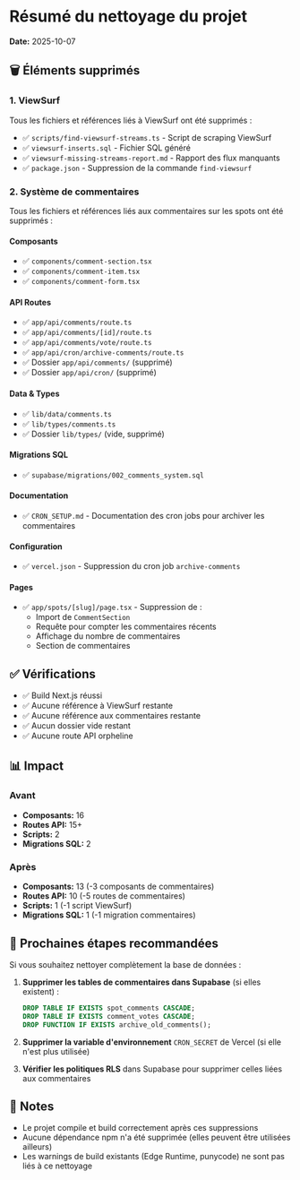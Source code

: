 # Résumé du nettoyage du projet

**Date:** 2025-10-07

## 🗑️ Éléments supprimés

### 1. ViewSurf
Tous les fichiers et références liés à ViewSurf ont été supprimés :
- ✅ `scripts/find-viewsurf-streams.ts` - Script de scraping ViewSurf
- ✅ `viewsurf-inserts.sql` - Fichier SQL généré
- ✅ `viewsurf-missing-streams-report.md` - Rapport des flux manquants
- ✅ `package.json` - Suppression de la commande `find-viewsurf`

### 2. Système de commentaires
Tous les fichiers et références liés aux commentaires sur les spots ont été supprimés :

#### Composants
- ✅ `components/comment-section.tsx`
- ✅ `components/comment-item.tsx`
- ✅ `components/comment-form.tsx`

#### API Routes
- ✅ `app/api/comments/route.ts`
- ✅ `app/api/comments/[id]/route.ts`
- ✅ `app/api/comments/vote/route.ts`
- ✅ `app/api/cron/archive-comments/route.ts`
- ✅ Dossier `app/api/comments/` (supprimé)
- ✅ Dossier `app/api/cron/` (supprimé)

#### Data & Types
- ✅ `lib/data/comments.ts`
- ✅ `lib/types/comments.ts`
- ✅ Dossier `lib/types/` (vide, supprimé)

#### Migrations SQL
- ✅ `supabase/migrations/002_comments_system.sql`

#### Documentation
- ✅ `CRON_SETUP.md` - Documentation des cron jobs pour archiver les commentaires

#### Configuration
- ✅ `vercel.json` - Suppression du cron job `archive-comments`

#### Pages
- ✅ `app/spots/[slug]/page.tsx` - Suppression de :
  - Import de `CommentSection`
  - Requête pour compter les commentaires récents
  - Affichage du nombre de commentaires
  - Section de commentaires

## ✅ Vérifications

- ✅ Build Next.js réussi
- ✅ Aucune référence à ViewSurf restante
- ✅ Aucune référence aux commentaires restante
- ✅ Aucun dossier vide restant
- ✅ Aucune route API orpheline

## 📊 Impact

### Avant
- **Composants:** 16
- **Routes API:** 15+
- **Scripts:** 2
- **Migrations SQL:** 2

### Après
- **Composants:** 13 (-3 composants de commentaires)
- **Routes API:** 10 (-5 routes de commentaires)
- **Scripts:** 1 (-1 script ViewSurf)
- **Migrations SQL:** 1 (-1 migration commentaires)

## 🔄 Prochaines étapes recommandées

Si vous souhaitez nettoyer complètement la base de données :

1. **Supprimer les tables de commentaires dans Supabase** (si elles existent) :
   ```sql
   DROP TABLE IF EXISTS spot_comments CASCADE;
   DROP TABLE IF EXISTS comment_votes CASCADE;
   DROP FUNCTION IF EXISTS archive_old_comments();
   ```

2. **Supprimer la variable d'environnement** `CRON_SECRET` de Vercel (si elle n'est plus utilisée)

3. **Vérifier les politiques RLS** dans Supabase pour supprimer celles liées aux commentaires

## 📝 Notes

- Le projet compile et build correctement après ces suppressions
- Aucune dépendance npm n'a été supprimée (elles peuvent être utilisées ailleurs)
- Les warnings de build existants (Edge Runtime, punycode) ne sont pas liés à ce nettoyage
